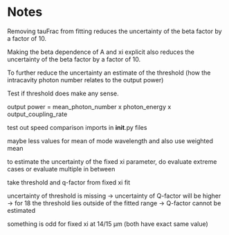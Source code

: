 # Notes

Removing tauFrac from fitting reduces the uncertainty of the beta factor by a factor of 10.

Making the beta dependence of A and xi explicit also reduces the uncertainty of the beta factor by a factor of 10.

To further reduce the uncertainty an estimate of the threshold (how the intracavity photon number relates to the output power)

Test if threshold does make any sense.

output power = mean_photon_number x photon_energy x output_coupling_rate

test out speed comparison imports in __init__.py files

maybe less values for mean of mode wavelength and also use weighted mean

to estimate the uncertainty of the fixed xi parameter, do evaluate extreme cases or evaluate multiple in between

take threshold and q-factor from fixed xi fit

uncertainty of threshold is missing -> uncertainty of Q-factor will be higher
-> for 18 the threshold lies outside of the fitted range -> Q-factor cannot be estimated

something is odd for fixed xi at 14/15 µm (both have exact same value)
